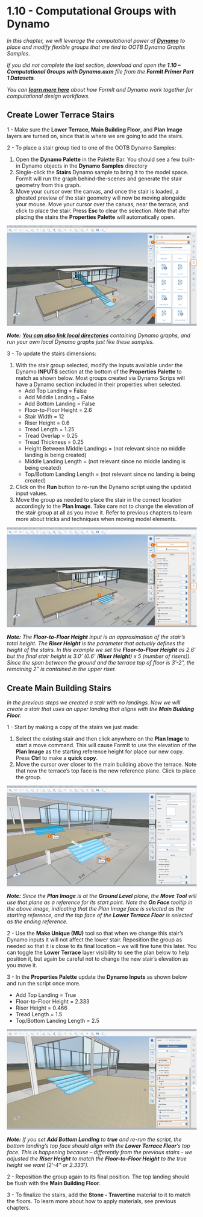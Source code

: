 # 1.10 - Computational Groups with Dynamo

_In this chapter, we will leverage the computational power of_ [_**Dynamo**_](http://dynamobim.org/) _to place and modify flexible groups that are tied to OOTB Dynamo Graphs Samples._

_If you did not complete the last section, download and open the_ _**1.10 – Computational Groups with Dynamo.axm**_ _file from the_ _**FormIt Primer Part 1 Datasets**._

_You can_ [_**learn more here**_](http://formit.autodesk.com/page/formit-dynamo) _about how FormIt and Dynamo work together for computational design workflows._

## **Create Lower Terrace Stairs**

1 - Make sure the **Lower Terrace, Main Building Floor**, and **Plan Image** layers are turned on, since that is where we are going to add the stairs.

2 - To place a stair group tied to one of the OOTB Dynamo Samples:

1. Open the **Dynamo Palette** in the Palette Bar. You should see a few built-in Dynamo objects in the **Dynamo Samples** directory
2. Single-click the **Stairs** Dynamo sample to bring it to the model space. FormIt will run the graph behind-the-scenes and generate the stair geometry from this graph.
3. Move your cursor over the canvas, and once the stair is loaded, a ghosted preview of the stair geometry will now be moving alongside your mouse. Move your cursor over the canvas, near the terrace, and click to place the stair. Press **Esc** to clear the selection. Note that after placing the stairs the **Properties Palette** will automatically open.

![](../../.gitbook/assets/0%20%289%29.png)

_**Note:**_ [_**You can also link local directories**_](https://formit.autodesk.com/page/formit-dynamo#dynamo-getting-started) _containing Dynamo graphs, and run your own local Dynamo graphs just like these samples._

3 - To update the stairs dimensions:

1. With the stair group selected, modify the inputs available under the Dynamo **INPUTS** section at the bottom of the **Properties Palette** to match as shown below. Most groups created via Dynamo Scrips will have a Dynamo section included in their properties when selected.
   * Add Top Landing = False
   * Add Middle Landing = False
   * Add Bottom Landing = False
   * Floor-to-Floor Height = 2.6
   * Stair Width = 12
   * Riser Height = 0.6
   * Tread Length = 1.25
   * Tread Overlap = 0.25
   * Tread Thickness = 0.25
   * Height Between Middle Landings = \(not relevant since no middle landing is being created\)
   * Middle Landing Length = \(not relevant since no middle landing is being created\)
   * Top/Bottom Landing Length = \(not relevant since no landing is being created\)
2. Click on the **Run** button to re-run the Dynamo script using the updated input values.
3. Move the group as needed to place the stair in the correct location accordingly to the **Plan Image**. Take care not to change the elevation of the stair group at all as you move it. Refer to previous chapters to learn more about tricks and techniques when moving model elements.

![](../../.gitbook/assets/1%20%287%29.png)

_**‌Note:**_ _The_ _**Floor-to-Floor Height**_ _input is an approximation of the stair’s total height. The_ _**Riser Height**_ _is the parameter that actually defines the height of the stairs. In this example we set the_ _**Floor-to-Floor Height**_ _as 2.6’ but the final stair height is 3.0’ \(0.6’ \(**Riser Height**\) x 5 \(number of risers\)\). Since the span between the ground and the terrace top of floor is 3’-2”, the remaining 2” is contained in the upper riser._

## **Create Main Building Stairs**

_In the previous steps we created a stair with no landings. Now we will create a stair that uses an upper landing that aligns with the_ _**Main Building Floor**._

1 - Start by making a copy of the stairs we just made:

1. Select the existing stair and then click anywhere on the **Plan Image** to start a move command. This will cause FormIt to use the elevation of the **Plan Image** as the starting reference height for place our new copy. Press **Ctrl** to make a **quick copy**.
2. Move the cursor over closer to the main building above the terrace. Note that now the terrace’s top face is the new reference plane. Click to place the group.

![](../../.gitbook/assets/2%20%286%29.png)

_**Note:**_ _Since the_ _**Plan Image**_ _is at the_ _**Ground Level**_ _plane, the_ _**Move Tool**_ _will use that plane as a reference for its start point. Note the_ _**On Face**_ _tooltip in the above image, indicating that the Plan Image face is selected as the starting reference, and the top face of the_ _**Lower Terrace Floor**_ _is selected as the ending reference._

2 - Use the **Make Unique \(MU\)** tool so that when we change this stair’s Dynamo inputs it will not affect the lower stair. Reposition the group as needed so that it is close to its final location – we will fine tune this later. You can toggle the **Lower Terrace** layer visibility to see the plan below to help position it, but again be careful not to change the new stair’s elevation as you move it.

3 - In the **Properties Palette** update the **Dynamo Inputs** as shown below and run the script once more.

* Add Top Landing = True
* Floor-to-Floor Height = 2.333
* Riser Height = 0.466
* Tread Length = 1.5
* Top/Bottom Landing Length = 2.5

![](../../.gitbook/assets/3.jpeg)

_**Note:**_ _If you set_ _**Add Bottom Landing**_ _to_ _**true**_ _and re-run the script, the bottom landing’s top face should align with the_ _**Lower Terrace Floor**’s top face. This is happening because – differently from the previous stairs - we adjusted the_ _**Riser Height**_ _to match the_ _**Floor-to-Floor Height**_ _to the true height we want \(2’-4” or 2.333’\)._

2 - Reposition the group again to its final position. The top landing should be flush with the **Main Building Floor**.

3 - To finalize the stairs, add the **Stone - Travertine** material to it to match the floors. To learn more about how to apply materials, see previous chapters.

